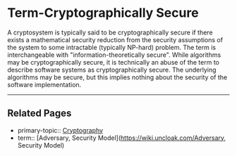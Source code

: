 # Term-Cryptographically Secure
A cryptosystem is typically said to be cryptographically secure if there exists a mathematical security reduction from the security assumptions of the system to some intractable (typically NP-hard) problem. The term is interchangeable with "information-theoretically secure". While algorithms may be cryptographically secure, it is technically an abuse of the term to describe software systems as cryptographically secure. The underlying algorithms may be secure, but this implies nothing about the security of the software implementation.

---
## Related Pages
- primary-topic:: [Cryptography](https://wiki.uncloak.com/Cryptography)
- term:: [Adversary, Security Model](https://wiki.uncloak.com/Adversary, Security Model)